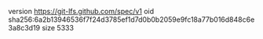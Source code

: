 version https://git-lfs.github.com/spec/v1
oid sha256:6a2b13946536f7f24d3785ef1d7d0b0b2059e9fc18a77b016d848c6e3a8c3d19
size 5333
